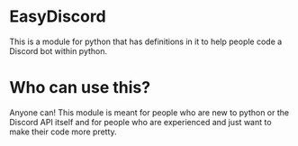 # EasyDiscord
This is a module for python that has definitions in it to help people code a Discord bot within python.
# Who can use this?
Anyone can! This module is meant for people who are new to python or the Discord API itself and for people who are
experienced and just want to make their code more pretty.
